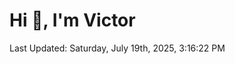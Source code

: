 <h1>Hi 👋, I'm Victor </h1>

<!--RECENT_ACTIVITY:start-->
<!--RECENT_ACTIVITY:end-->

<!--RECENT_ACTIVITY:last_update-->
Last Updated: Saturday, July 19th, 2025, 3:16:22 PM
<!--RECENT_ACTIVITY:last_update_end-->

